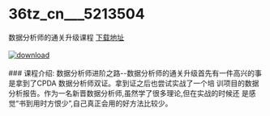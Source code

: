 # 36tz_cn___5213504
数据分析师的通关升级课程
[下载地址](http://www.36tz.cn/article/5213504 "下载地址")
<br/></br>[![download](http://36tz.cn/muke_img/2020_05_2-175-300x178.png "下载地址")](http://www.36tz.cn/article/5213504 "下载地址")
<br/></br>### 课程介绍:
数据分析师进阶之路--数据分析师的通关升级首先有一件高兴的事是拿到了CPDA 数据分析师双证。拿到证之后也尝试实战了一个培 训项目的数据分析报告。作为一名新晋数据分析师,虽然学了很多理论,但在实战的时候还 是感觉“书到用时方恨少”,自己真正会用的好方法比较少。


